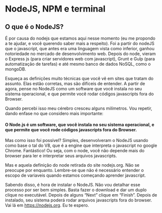 # NodeJS, NPM e terminal

## O que é o NodeJS?

É por causa do nodejs que estamos aqui nesse momento (eu me propondo a te ajudar, e você querendo saber mais a respeito). Foi a partir do nodeJS que o javascript, que antes era uma linguagem vista como inferior, ganhou notoriedade no mercado de desenvolvimento web. Depois do node, vieram o Express js (para criar servidores web com javascript), Grunt e Gulp (para automatização de tarefas) e até mesmo banco de dados NoSQL, como o mongoDB.

Esqueça as definições muito técnicas que você vê em sites que tratam do assunto. Elas estão corretas, mas são difíceis de entender. A partir de agora, pense no NodeJS como um software que você instala no seu sistema operacional, e que permite você rodar códigos javascripts fora do Browser.

Quando percebi isso meu cérebro cresceu alguns milímetros. Vou repetir, dando enfase no que considero mais importante:


#### O Node.js é um **software**, que você **instala no seu sistema operacional**, e que permite que você rode códigos **javascripts fora do Browser**.



Mas como isso foi possível? Simples, desenvolveram o NodeJS usando como base o tal do V8, que é a engine que interpreta o javascript no google Chrome. Fantástico! Ou seja, com o node, você não depende mais do browser para ler e interpretar seus arquivos javascripts.

Mas e aquela definição do node retirada do site nodejs.org. Não se preocupe por enquanto. Lembre-se que não é necessário entender o escopo de variaveis quando estamos começando aprender javascript.

Sabendo disso, é hora de instalar o NodeJS. Não vou detalhar esse processo por ser bem simples. Basta fazer o download e dar um duplo clique no executável. Depois de alguns “Next” clique em “Finish”. Depois de instalado, seu sistema poderá rodar arquivos javascripts fora do browser. Vai lá em https://nodejs.org. Eu te espero.

